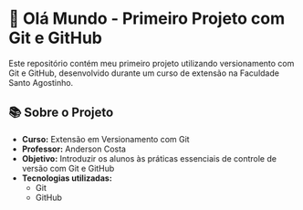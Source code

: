 # 📌 Olá Mundo - Primeiro Projeto com Git e GitHub  

Este repositório contém meu primeiro projeto utilizando versionamento com Git e GitHub, desenvolvido durante um curso de extensão na Faculdade Santo Agostinho.  

## 📚 Sobre o Projeto  
- **Curso:** Extensão em Versionamento com Git  
- **Professor:** Anderson Costa  
- **Objetivo:** Introduzir os alunos às práticas essenciais de controle de versão com Git e GitHub  
- **Tecnologias utilizadas:**  
  - Git  
  - GitHub  

